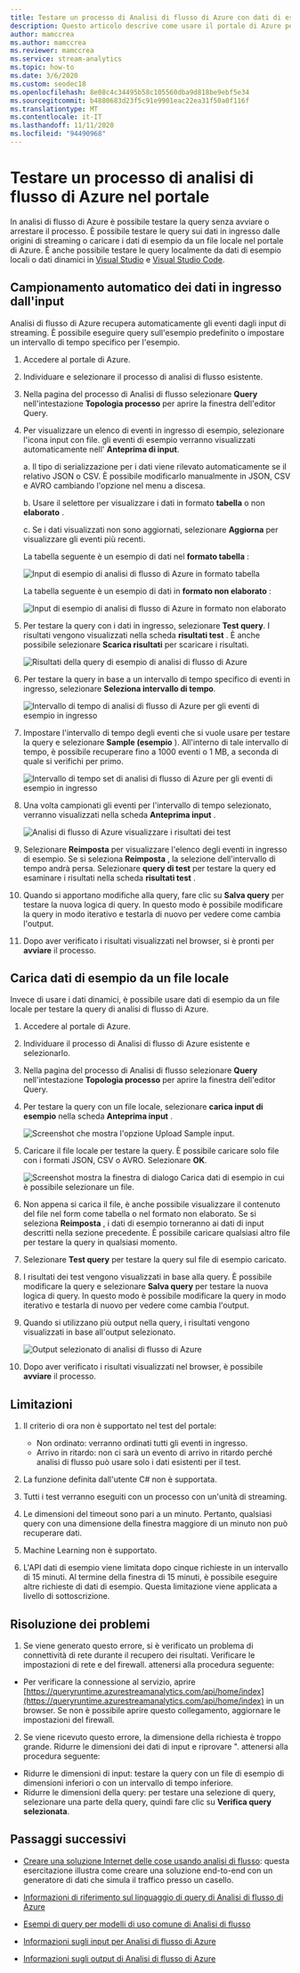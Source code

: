 ```yaml
---
title: Testare un processo di Analisi di flusso di Azure con dati di esempio
description: Questo articolo descrive come usare il portale di Azure per testare un processo di Analisi di flusso di Azure, un input di esempio e caricare i dati di esempio.
author: mamccrea
ms.author: mamccrea
ms.reviewer: mamccrea
ms.service: stream-analytics
ms.topic: how-to
ms.date: 3/6/2020
ms.custom: seodec18
ms.openlocfilehash: 8e08c4c34495b58c105560dba9d818be9ebf5e34
ms.sourcegitcommit: b4880683d23f5c91e9901eac22ea31f50a0f116f
ms.translationtype: MT
ms.contentlocale: it-IT
ms.lasthandoff: 11/11/2020
ms.locfileid: "94490968"
---
```

# <a name="test-an-azure-stream-analytics-job-in-the-portal"></a>Testare un processo di analisi di flusso di Azure nel portale

In analisi di flusso di Azure è possibile testare la query senza avviare o arrestare il processo. È possibile testare le query sui dati in ingresso dalle origini di streaming o caricare i dati di esempio da un file locale nel portale di Azure. È anche possibile testare le query localmente da dati di esempio locali o dati dinamici in [Visual Studio](stream-analytics-live-data-local-testing.md) e [Visual Studio Code](visual-studio-code-local-run-live-input.md).

## <a name="automatically-sample-incoming-data-from-input"></a>Campionamento automatico dei dati in ingresso dall'input

Analisi di flusso di Azure recupera automaticamente gli eventi dagli input di streaming. È possibile eseguire query sull'esempio predefinito o impostare un intervallo di tempo specifico per l'esempio.

1. Accedere al portale di Azure.

2. Individuare e selezionare il processo di analisi di flusso esistente.

3. Nella pagina del processo di Analisi di flusso selezionare **Query** nell'intestazione **Topologia processo** per aprire la finestra dell'editor Query. 

4. Per visualizzare un elenco di eventi in ingresso di esempio, selezionare l'icona input con file. gli eventi di esempio verranno visualizzati automaticamente nell' **Anteprima di input**.

   a. Il tipo di serializzazione per i dati viene rilevato automaticamente se il relativo JSON o CSV. È possibile modificarlo manualmente in JSON, CSV e AVRO cambiando l'opzione nel menu a discesa.
    
   b. Usare il selettore per visualizzare i dati in formato **tabella** o non **elaborato** .
    
   c. Se i dati visualizzati non sono aggiornati, selezionare **Aggiorna** per visualizzare gli eventi più recenti.

   La tabella seguente è un esempio di dati nel **formato tabella** :

   ![Input di esempio di analisi di flusso di Azure in formato tabella](./media/stream-analytics-test-query/asa-sample-table.png)

   La tabella seguente è un esempio di dati in **formato non elaborato** :

   ![Input di esempio di analisi di flusso di Azure in formato non elaborato](./media/stream-analytics-test-query/asa-sample-raw.png)

5. Per testare la query con i dati in ingresso, selezionare **Test query**. I risultati vengono visualizzati nella scheda **risultati test** . È anche possibile selezionare **Scarica risultati** per scaricare i risultati.

   ![Risultati della query di esempio di analisi di flusso di Azure](./media/stream-analytics-test-query/asa-test-query.png)

6. Per testare la query in base a un intervallo di tempo specifico di eventi in ingresso, selezionare **Seleziona intervallo di tempo**.
   
   ![Intervallo di tempo di analisi di flusso di Azure per gli eventi di esempio in ingresso](./media/stream-analytics-test-query/asa-select-time-range.png)

7. Impostare l'intervallo di tempo degli eventi che si vuole usare per testare la query e selezionare **Sample (esempio** ). All'interno di tale intervallo di tempo, è possibile recuperare fino a 1000 eventi o 1 MB, a seconda di quale si verifichi per primo.

   ![Intervallo di tempo set di analisi di flusso di Azure per gli eventi di esempio in ingresso](./media/stream-analytics-test-query/asa-set-time-range.png)

8. Una volta campionati gli eventi per l'intervallo di tempo selezionato, verranno visualizzati nella scheda **Anteprima input** .

   ![Analisi di flusso di Azure visualizzare i risultati dei test](./media/stream-analytics-test-query/asa-view-test-results.png)

9. Selezionare **Reimposta** per visualizzare l'elenco degli eventi in ingresso di esempio. Se si seleziona **Reimposta** , la selezione dell'intervallo di tempo andrà persa. Selezionare **query di test** per testare la query ed esaminare i risultati nella scheda **risultati test** .

10. Quando si apportano modifiche alla query, fare clic su **Salva query** per testare la nuova logica di query. In questo modo è possibile modificare la query in modo iterativo e testarla di nuovo per vedere come cambia l'output.

11. Dopo aver verificato i risultati visualizzati nel browser, si è pronti per **avviare** il processo.

## <a name="upload-sample-data-from-a-local-file"></a>Carica dati di esempio da un file locale

Invece di usare i dati dinamici, è possibile usare dati di esempio da un file locale per testare la query di analisi di flusso di Azure.

1. Accedere al portale di Azure.
   
2. Individuare il processo di Analisi di flusso di Azure esistente e selezionarlo.

3. Nella pagina del processo di Analisi di flusso selezionare **Query** nell'intestazione **Topologia processo** per aprire la finestra dell'editor Query.

4. Per testare la query con un file locale, selezionare **carica input di esempio** nella scheda **Anteprima input** . 

   ![Screenshot che mostra l'opzione Upload Sample input.](./media/stream-analytics-test-query/asa-upload-sample-file.png)

5. Caricare il file locale per testare la query. È possibile caricare solo file con i formati JSON, CSV o AVRO. Selezionare **OK**.

   ![Screenshot mostra la finestra di dialogo Carica dati di esempio in cui è possibile selezionare un file.](./media/stream-analytics-test-query/asa-upload-sample-json-file.png)

6. Non appena si carica il file, è anche possibile visualizzare il contenuto del file nel form come tabella o nel formato non elaborato. Se si seleziona **Reimposta** , i dati di esempio torneranno ai dati di input descritti nella sezione precedente. È possibile caricare qualsiasi altro file per testare la query in qualsiasi momento.

7. Selezionare **Test query** per testare la query sul file di esempio caricato.

8. I risultati dei test vengono visualizzati in base alla query. È possibile modificare la query e selezionare **Salva query** per testare la nuova logica di query. In questo modo è possibile modificare la query in modo iterativo e testarla di nuovo per vedere come cambia l'output.

9. Quando si utilizzano più output nella query, i risultati vengono visualizzati in base all'output selezionato. 

   ![Output selezionato di analisi di flusso di Azure](./media/stream-analytics-test-query/asa-sample-test-selected-output.png)

10. Dopo aver verificato i risultati visualizzati nel browser, è possibile **avviare** il processo.

## <a name="limitations"></a>Limitazioni

1.  Il criterio di ora non è supportato nel test del portale:

    * Non ordinato: verranno ordinati tutti gli eventi in ingresso.
    * Arrivo in ritardo: non ci sarà un evento di arrivo in ritardo perché analisi di flusso può usare solo i dati esistenti per il test.
   
2.  La funzione definita dall'utente C# non è supportata.

3.  Tutti i test verranno eseguiti con un processo con un'unità di streaming.

4.  Le dimensioni del timeout sono pari a un minuto. Pertanto, qualsiasi query con una dimensione della finestra maggiore di un minuto non può recuperare dati.

5.  Machine Learning non è supportato.

6. L'API dati di esempio viene limitata dopo cinque richieste in un intervallo di 15 minuti. Al termine della finestra di 15 minuti, è possibile eseguire altre richieste di dati di esempio. Questa limitazione viene applicata a livello di sottoscrizione.

## <a name="troubleshooting"></a>Risoluzione dei problemi

1.  Se viene generato questo errore, si è verificato un problema di connettività di rete durante il recupero dei risultati. Verificare le impostazioni di rete e del firewall. attenersi alla procedura seguente:

  * Per verificare la connessione al servizio, aprire [https://queryruntime.azurestreamanalytics.com/api/home/index](https://queryruntime.azurestreamanalytics.com/api/home/index) in un browser. Se non è possibile aprire questo collegamento, aggiornare le impostazioni del firewall.
  
2. Se viene ricevuto questo errore, la dimensione della richiesta è troppo grande. Ridurre le dimensioni dei dati di input e riprovare ". attenersi alla procedura seguente:

  * Ridurre le dimensioni di input: testare la query con un file di esempio di dimensioni inferiori o con un intervallo di tempo inferiore.
  * Ridurre le dimensioni della query: per testare una selezione di query, selezionare una parte della query, quindi fare clic su **Verifica query selezionata**.


## <a name="next-steps"></a>Passaggi successivi
* [Creare una soluzione Internet delle cose usando analisi di flusso](./stream-analytics-build-an-iot-solution-using-stream-analytics.md): questa esercitazione illustra come creare una soluzione end-to-end con un generatore di dati che simula il traffico presso un casello.

* [Informazioni di riferimento sul linguaggio di query di Analisi di flusso di Azure](/stream-analytics-query/stream-analytics-query-language-reference)

* [Esempi di query per modelli di uso comune di Analisi di flusso](stream-analytics-stream-analytics-query-patterns.md)

* [Informazioni sugli input per Analisi di flusso di Azure](stream-analytics-add-inputs.md)

* [Informazioni sugli output di Analisi di flusso di Azure](stream-analytics-define-outputs.md)
